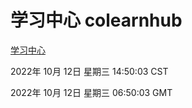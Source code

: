 # 学习中心 colearnhub
[学习中心](http://27.19.33.125:56308/colearnhub/)

2022年 10月 12日 星期三 14:50:03 CST

2022年 10月 12日 星期三 06:50:03 GMT
